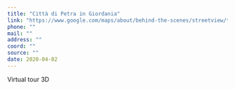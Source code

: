 ```yaml
---
title: "Città di Petra in Giordania"
link: "https://www.google.com/maps/about/behind-the-scenes/streetview/treks/petra/"
phone: ""
mail: ""
address: ""
coord: ""
source: ""
date: 2020-04-02
---
```


Virtual tour 3D
